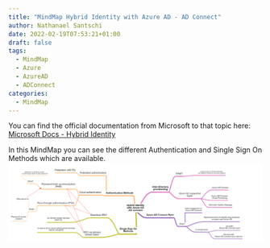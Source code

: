 ```yaml
---
title: "MindMap Hybrid Identity with Azure AD - AD Connect"
author: Nathanael Santschi
date: 2022-02-19T07:53:21+01:00
draft: false
tags:
  - MindMap
  - Azure
  - AzureAD
  - ADConnect
categories:
  - MindMap
---
```



You can find the official documentation from Microsoft to that topic here: [Microsoft Docs - Hybrid Identity](https://docs.microsoft.com/en-us/azure/active-directory/hybrid/) 

In this MindMap you can see the different Authentication and Single Sign On Methods which are available. 
![hybrididentity-AzureAD-Mindmap](/images/hybrididentity-AzureAD-Mindmap.png "Preview")


